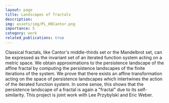 ```yaml
---
layout: page
title: Landscapes of fractals
description: 
img: assets/img/PL_H0Cantor.png
importance: 5
category: work
related_publications: true
---
```


Classical fractals, like Cantor's middle-thirds set or the Mandelbrot set, can be expressed as the invariant set of
an iterated function system acting on a metric space. We obtain approximations to the persistence landscape of the 
affine fractal by computing the persistence landscapes of the finite iterations of the system. We prove 
that there exists an affine transformation acting on the space of persistence landscapes which
intertwines the action of the iterated function system. In some sense, this shows that the 
persistence landscape of a fractal is again a "fractal" due to its self-similarity. This project is joint work with
Lee Przybylski and Eric Weber.
